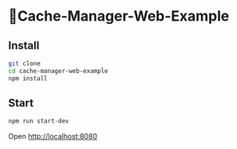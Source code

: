 # Cache-Manager-Web-Example

## Install

```bash
git clone
cd cache-manager-web-example
npm install
```

## Start

```bash
npm run start-dev
```

Open [http://localhost:8080](http://localhost:8080)
